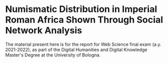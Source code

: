 # Numismatic Distribution in Imperial Roman Africa Shown Through Social Network Analysis

The material present here is for the report for Web Science final exam (a.y. 2021-2022), as part of the Digital Humanities and Digital Knowledge Master's Degree at the University of Bologna.
